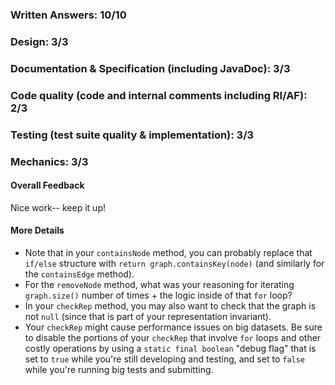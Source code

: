 ### Written Answers: 10/10

### Design: 3/3

### Documentation & Specification (including JavaDoc): 3/3

### Code quality (code and internal comments including RI/AF): 2/3

### Testing (test suite quality & implementation): 3/3

### Mechanics: 3/3

#### Overall Feedback
Nice work-- keep it up!

#### More Details
- Note that in your `containsNode` method, you can probably replace that `if/else`
structure with `return graph.containsKey(node)` (and similarly for the `containsEdge`
method).
- For the `removeNode` method, what was your reasoning for iterating `graph.size()`
number of times + the logic inside of that `for` loop?
- In your `checkRep` method, you may also want to check that the graph is not `null`
(since that is part of your representation invariant).
- Your `checkRep` might cause performance issues on big datasets.  Be sure to
disable the portions of your `checkRep` that involve `for` loops and other
costly operations by using a `static final boolean` "debug flag" that is set to
`true` while you're still developing and testing, and set to `false` while
you're running big tests and submitting.
